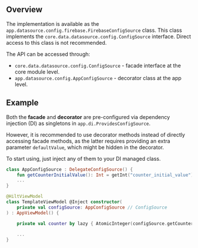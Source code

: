 ## Overview

The implementation is available as the `app.datasource.config.firebase.FirebaseConfigSource` class. This class implements the `core.data.datasource.config.ConfigSource` interface. Direct access to this class is not recommended.

The API can be accessed through:
- `core.data.datasource.config.ConfigSource` - facade interface at the core module level.
- `app.datasource.config.AppConfigSource` - decorator class at the app level.

## Example

Both the **facade** and **decorator** are pre-configured via dependency injection (DI) as singletons in `app.di.ProvidesConfigSource`.

However, it is recommended to use decorator methods instead of directly accessing facade methods, as the latter requires providing an extra parameter `defaultValue`, which might be hidden in the decorator.

To start using, just inject any of them to your DI managed class.

```kotlin
class AppConfigSource : DelegateConfigSource() {
    fun getCounterInitialValue(): Int = getInt("counter_initial_value") { 100 }
    ...
}

@HiltViewModel
class TemplateViewModel @Inject constructor(
    private val configSource: AppConfigSource // ConfigSource
) : AppViewModel() {

    private val counter by lazy { AtomicInteger(configSource.getCounterInitialValue()) }
    
    ...
}
```